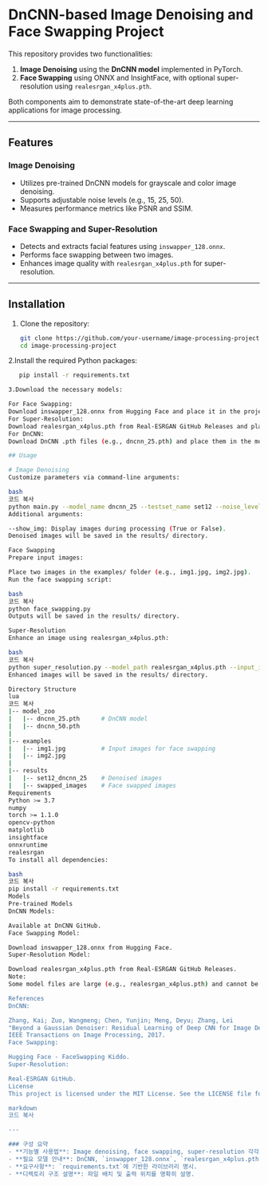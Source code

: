 # DnCNN-based Image Denoising and Face Swapping Project

This repository provides two functionalities:
1. **Image Denoising** using the **DnCNN model** implemented in PyTorch.
2. **Face Swapping** using ONNX and InsightFace, with optional super-resolution using `realesrgan_x4plus.pth`.

Both components aim to demonstrate state-of-the-art deep learning applications for image processing.

---

## Features
### Image Denoising
- Utilizes pre-trained DnCNN models for grayscale and color image denoising.
- Supports adjustable noise levels (e.g., 15, 25, 50).
- Measures performance metrics like PSNR and SSIM.

### Face Swapping and Super-Resolution
- Detects and extracts facial features using `inswapper_128.onnx`.
- Performs face swapping between two images.
- Enhances image quality with `realesrgan_x4plus.pth` for super-resolution.

---

## Installation

1. Clone the repository:
   ```bash
   git clone https://github.com/your-username/image-processing-project.git
   cd image-processing-project

2.Install the required Python packages:

   ```bash
      pip install -r requirements.txt

3.Download the necessary models:

For Face Swapping:
Download inswapper_128.onnx from Hugging Face and place it in the project root directory.
For Super-Resolution:
Download realesrgan_x4plus.pth from Real-ESRGAN GitHub Releases and place it in the project root directory.
For DnCNN:
Download DnCNN .pth files (e.g., dncnn_25.pth) and place them in the model_zoo/ directory.

## Usage

# Image Denoising
Customize parameters via command-line arguments:

bash
코드 복사
python main.py --model_name dncnn_25 --testset_name set12 --noise_level_img 25
Additional arguments:

--show_img: Display images during processing (True or False).
Denoised images will be saved in the results/ directory.

Face Swapping
Prepare input images:

Place two images in the examples/ folder (e.g., img1.jpg, img2.jpg).
Run the face swapping script:

bash
코드 복사
python face_swapping.py
Outputs will be saved in the results/ directory.

Super-Resolution
Enhance an image using realesrgan_x4plus.pth:

bash
코드 복사
python super_resolution.py --model_path realesrgan_x4plus.pth --input_image examples/img1.jpg
Enhanced images will be saved in the results/ directory.

Directory Structure
lua
코드 복사
|-- model_zoo
|   |-- dncnn_25.pth      # DnCNN model
|   |-- dncnn_50.pth
|
|-- examples
|   |-- img1.jpg          # Input images for face swapping
|   |-- img2.jpg
|
|-- results
|   |-- set12_dncnn_25    # Denoised images
|   |-- swapped_images    # Face swapped images
Requirements
Python >= 3.7
numpy
torch >= 1.1.0
opencv-python
matplotlib
insightface
onnxruntime
realesrgan
To install all dependencies:

bash
코드 복사
pip install -r requirements.txt
Models
Pre-trained Models
DnCNN Models:

Available at DnCNN GitHub.
Face Swapping Model:

Download inswapper_128.onnx from Hugging Face.
Super-Resolution Model:

Download realesrgan_x4plus.pth from Real-ESRGAN GitHub Releases.
Note:
Some model files are large (e.g., realesrgan_x4plus.pth) and cannot be included in the repository due to GitHub's file size limits. Please download them manually and place them in the appropriate directories.

References
DnCNN:

Zhang, Kai; Zuo, Wangmeng; Chen, Yunjin; Meng, Deyu; Zhang, Lei
"Beyond a Gaussian Denoiser: Residual Learning of Deep CNN for Image Denoising"
IEEE Transactions on Image Processing, 2017.
Face Swapping:

Hugging Face - FaceSwapping Kiddo.
Super-Resolution:

Real-ESRGAN GitHub.
License
This project is licensed under the MIT License. See the LICENSE file for details.

markdown
코드 복사

---

### 구성 요약
- **기능별 사용법**: Image denoising, face swapping, super-resolution 각각의 사용법을 포함.
- **필요 모델 안내**: DnCNN, `inswapper_128.onnx`, `realesrgan_x4plus.pth` 등 모델 다운로드 경로 포함.
- **요구사항**: `requirements.txt`에 기반한 라이브러리 명시.
- **디렉토리 구조 설명**: 파일 배치 및 출력 위치를 명확히 설명.
